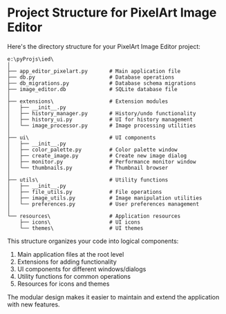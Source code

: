 # Project Structure for PixelArt Image Editor

Here's the directory structure for your PixelArt Image Editor project:

```
e:\pyProjs\ied\
│
├── app_editor_pixelart.py       # Main application file
├── db.py                        # Database operations
├── db_migrations.py             # Database schema migrations
├── image_editor.db              # SQLite database file
│
├── extensions\                  # Extension modules
│   ├── __init__.py
│   ├── history_manager.py       # History/undo functionality
│   ├── history_ui.py            # UI for history management
│   └── image_processor.py       # Image processing utilities
│
├── ui\                          # UI components
│   ├── __init__.py
│   ├── color_palette.py         # Color palette window
│   ├── create_image.py          # Create new image dialog
│   ├── monitor.py               # Performance monitor window
│   └── thumbnails.py            # Thumbnail browser
│
├── utils\                       # Utility functions
│   ├── __init__.py
│   ├── file_utils.py            # File operations
│   ├── image_utils.py           # Image manipulation utilities
│   └── preferences.py           # User preferences management
│
└── resources\                   # Application resources
    ├── icons\                   # UI icons
    └── themes\                  # UI themes
```

This structure organizes your code into logical components:

1. Main application files at the root level
2. Extensions for adding functionality
3. UI components for different windows/dialogs
4. Utility functions for common operations
5. Resources for icons and themes

The modular design makes it easier to maintain and extend the application with new features.